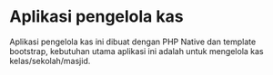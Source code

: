 # Aplikasi pengelola kas

Aplikasi pengelola kas ini dibuat dengan PHP Native dan template bootstrap, kebutuhan utama aplikasi ini
adalah untuk mengelola kas kelas/sekolah/masjid.
